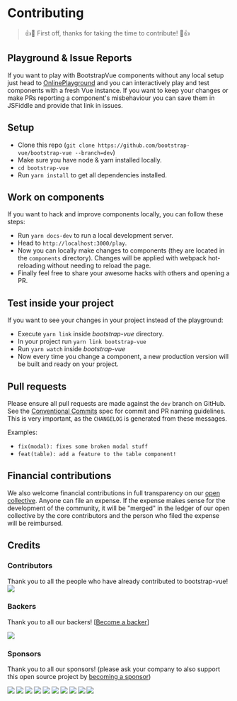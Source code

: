 # Contributing

> 👍🎉 First off, thanks for taking the time to contribute! 🎉👍

## Playground & Issue Reports

If you want to play with BootstrapVue components without any local setup just head to
[OnlinePlayground](https://bootstrap-vue.js.org/play) and you can interactively play and test
components with a fresh Vue instance. If you want to keep your changes or make PRs reporting a
component's misbehaviour you can save them in JSFiddle and provide that link in issues.

## Setup

- Clone this repo (`git clone https://github.com/bootstrap-vue/bootstrap-vue --branch=dev`)
- Make sure you have node & yarn installed locally.
- `cd bootstrap-vue`
- Run `yarn install` to get all dependencies installed.

## Work on components

If you want to hack and improve components locally, you can follow these steps:

- Run `yarn docs-dev` to run a local development server.
- Head to `http://localhost:3000/play`.
- Now you can locally make changes to components (they are located in the `components` directory).
  Changes will be applied with webpack hot-reloading without needing to reload the page.
- Finally feel free to share your awesome hacks with others and opening a PR.

## Test inside your project

If you want to see your changes in your project instead of the playground:

- Execute `yarn link` inside _bootstrap-vue_ directory.
- In your project run `yarn link bootstrap-vue`
- Run `yarn watch` inside _bootstrap-vue_
- Now every time you change a component, a new production version will be built and ready on your
  project.

## Pull requests

Please ensure all pull requests are made against the `dev` branch on GitHub. See the
[Conventional Commits](https://conventionalcommits.org/) spec for commit and PR naming guidelines.
This is very important, as the `CHANGELOG` is generated from these messages.

Examples:

- `fix(modal): fixes some broken modal stuff`
- `feat(table): add a feature to the table component!`

## Financial contributions

We also welcome financial contributions in full transparency on our
[open collective](https://opencollective.com/bootstrap-vue). Anyone can file an expense. If the
expense makes sense for the development of the community, it will be "merged" in the ledger of our
open collective by the core contributors and the person who filed the expense will be reimbursed.

## Credits

### Contributors

Thank you to all the people who have already contributed to bootstrap-vue!
<a href="https://github.com/bootstrap-vue/bootstrap-vue/graphs/contributors"><img src="https://opencollective.com/bootstrap-vue/contributors.svg?width=890" class="img-fluid"></a>

### Backers

Thank you to all our backers! [[Become a backer](https://opencollective.com/bootstrap-vue#backer)]

<a href="https://opencollective.com/bootstrap-vue#backers" target="_blank"><img src="https://opencollective.com/bootstrap-vue/backers.svg?width=890" class="img-fluid"></a>

### Sponsors

Thank you to all our sponsors! (please ask your company to also support this open source project by
[becoming a sponsor](https://opencollective.com/bootstrap-vue#sponsor))

<div class="p-3 bg-dark text-center">
  <a href="https://opencollective.com/bootstrap-vue/sponsor/0/website" target="_blank" class="d-inline-block m-3"><img src="https://opencollective.com/bootstrap-vue/sponsor/0/avatar.svg"></a>
  <a href="https://opencollective.com/bootstrap-vue/sponsor/1/website" target="_blank" class="d-inline-block m-3"><img src="https://opencollective.com/bootstrap-vue/sponsor/1/avatar.svg"></a>
  <a href="https://opencollective.com/bootstrap-vue/sponsor/2/website" target="_blank" class="d-inline-block m-3"><img src="https://opencollective.com/bootstrap-vue/sponsor/2/avatar.svg"></a>
  <a href="https://opencollective.com/bootstrap-vue/sponsor/3/website" target="_blank" class="d-inline-block m-3"><img src="https://opencollective.com/bootstrap-vue/sponsor/3/avatar.svg"></a>
  <a href="https://opencollective.com/bootstrap-vue/sponsor/4/website" target="_blank" class="d-inline-block m-3"><img src="https://opencollective.com/bootstrap-vue/sponsor/4/avatar.svg"></a>
  <a href="https://opencollective.com/bootstrap-vue/sponsor/5/website" target="_blank" class="d-inline-block m-3"><img src="https://opencollective.com/bootstrap-vue/sponsor/5/avatar.svg"></a>
  <a href="https://opencollective.com/bootstrap-vue/sponsor/6/website" target="_blank" class="d-inline-block m-3"><img src="https://opencollective.com/bootstrap-vue/sponsor/6/avatar.svg"></a>
  <a href="https://opencollective.com/bootstrap-vue/sponsor/7/website" target="_blank" class="d-inline-block m-3"><img src="https://opencollective.com/bootstrap-vue/sponsor/7/avatar.svg"></a>
  <a href="https://opencollective.com/bootstrap-vue/sponsor/8/website" target="_blank" class="d-inline-block m-3"><img src="https://opencollective.com/bootstrap-vue/sponsor/8/avatar.svg"></a>
  <a href="https://opencollective.com/bootstrap-vue/sponsor/9/website" target="_blank" class="d-inline-block m-3"><img src="https://opencollective.com/bootstrap-vue/sponsor/9/avatar.svg"></a>
</div>
